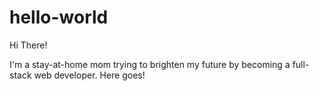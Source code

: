 # hello-world

Hi There!

I'm a stay-at-home mom trying to brighten my future by becoming a full-stack web developer. Here goes!
